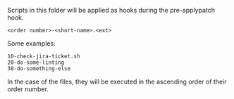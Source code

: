 Scripts in this folder will be applied as hooks during the pre-applypatch hook.

    <order number>-<short-name>.<ext>
    
Some examples:

    10-check-jira-ticket.sh
    20-do-some-linting
    30-do-something-else

In the case of the files, they will be executed in the ascending order of their order number.
